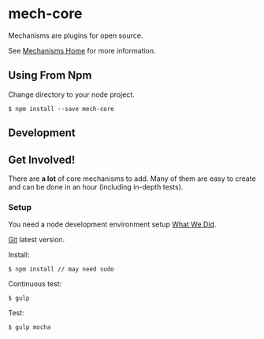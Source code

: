 mech-core
=========

Mechanisms are plugins for open source.

See [Mechanisms Home](https://github.com/mechanisms/mech) for more information.

## Using From Npm

Change directory to your node project.

    $ npm install --save mech-core

## Development

## Get Involved!

There are **a lot** of core mechanisms to add. Many of them are easy to create and can be done in an hour (including in-depth tests).

### Setup

You need a node development environment setup [What We Did](https://github.com/erichosick/nodebox).

[Git](https://github.com/mechanismsjs/mech-core) latest version.

Install:

    $ npm install // may need sudo
    
Continuous test:

    $ gulp

Test:

    $ gulp mocha
